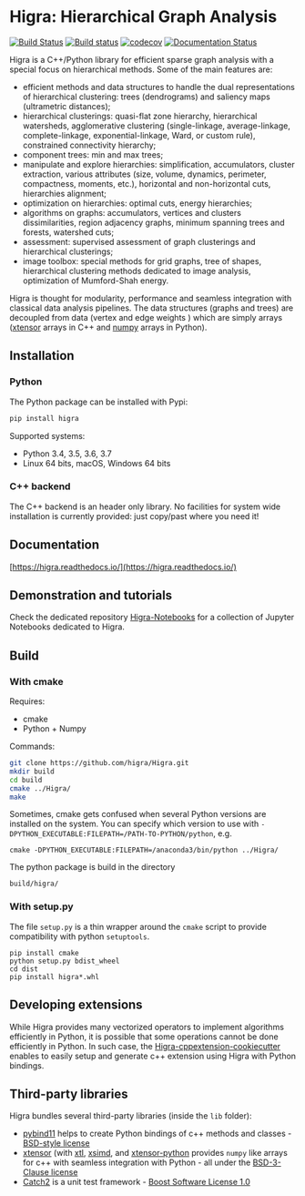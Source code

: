 

# Higra: Hierarchical Graph Analysis

[![Build Status](https://travis-ci.org/higra/Higra.svg?branch=master)](https://travis-ci.org/higra/Higra) 
[![Build status](https://ci.appveyor.com/api/projects/status/oo0v2uepcxihvwno?svg=true)](https://ci.appveyor.com/project/PerretB/higra-21ed3)
[![codecov](https://codecov.io/gh/higra/Higra/branch/master/graph/badge.svg)](https://codecov.io/gh/higra/Higra)
[![Documentation Status](https://readthedocs.org/projects/higra/badge/?version=latest)](https://higra.readthedocs.io/en/stable/?badge=stable)

Higra is a C++/Python library for efficient sparse graph analysis with a special focus on hierarchical methods. Some of the main features are:

- efficient methods and data structures to handle the dual representations of hierarchical clustering: trees (dendrograms) and saliency maps (ultrametric distances);
- hierarchical clusterings: quasi-flat zone hierarchy, hierarchical watersheds, agglomerative clustering (single-linkage, average-linkage, complete-linkage, exponential-linkage, Ward, or custom rule), constrained connectivity hierarchy;
- component trees: min and max trees;
- manipulate and explore hierarchies:  simplification, accumulators, cluster extraction, various attributes (size, volume, dynamics, perimeter, compactness, moments, etc.), horizontal and non-horizontal cuts, hierarchies alignment;
- optimization on hierarchies: optimal cuts, energy hierarchies;
- algorithms on graphs: accumulators, vertices and clusters dissimilarities, region adjacency graphs, minimum spanning trees and forests, watershed cuts;
- assessment: supervised assessment of graph clusterings and hierarchical clusterings;
- image toolbox: special methods for grid graphs, tree of shapes, hierarchical clustering methods dedicated to image analysis, optimization of Mumford-Shah energy.

Higra is thought for modularity, performance and seamless integration with classical data analysis pipelines. The data structures (graphs and trees) are decoupled from data (vertex and edge weights ) which are simply arrays ([xtensor](https://github.com/QuantStack/xtensor) arrays in C++ and [numpy](https://github.com/numpy/numpy) arrays in Python).

## Installation

### Python

The Python package can be installed with Pypi:

```bash
pip install higra
```

Supported systems: 

 - Python 3.4, 3.5, 3.6, 3.7
 - Linux 64 bits, macOS, Windows 64 bits

### C++ backend

The C++ backend is an header only library. No facilities for system wide installation is currently provided: just copy/past where you need it!

## Documentation

[https://higra.readthedocs.io/](https://higra.readthedocs.io/)

## Demonstration and tutorials

Check the dedicated repository [Higra-Notebooks](https://github.com/higra/Higra-Notebooks) for a collection of Jupyter Notebooks dedicated to Higra.

## Build

### With cmake

Requires:

* cmake 
* Python + Numpy

Commands:

```bash
git clone https://github.com/higra/Higra.git
mkdir build
cd build
cmake ../Higra/
make
```

Sometimes, cmake gets confused when several Python versions are installed on the system.
You can specify which version to use with `-DPYTHON_EXECUTABLE:FILEPATH=/PATH-TO-PYTHON/python`, e.g.

```
cmake -DPYTHON_EXECUTABLE:FILEPATH=/anaconda3/bin/python ../Higra/
```

The python package is build in the directory

```
build/higra/
```

### With setup.py

The file `setup.py` is a thin wrapper around the `cmake` script to provide compatibility with python `setuptools`. 

```
pip install cmake
python setup.py bdist_wheel
cd dist
pip install higra*.whl
```

## Developing extensions

While Higra provides many vectorized operators to implement algorithms efficiently in Python, it is possible that
some operations cannot be done efficiently in Python. 
In such case, the [Higra-cppextension-cookiecutter](https://github.com/higra/Higra-cppextension-cookiecutter) enables
to easily setup and generate c++ extension using Higra with Python bindings.

## Third-party libraries

Higra bundles several third-party libraries (inside the `lib` folder): 

- [pybind11](https://github.com/pybind/pybind11) helps to create Python bindings of c++ methods and classes - [BSD-style license](https://github.com/pybind/pybind11/blob/master/LICENSE)
- [xtensor](https://github.com/QuantStack/xtensor) (with [xtl](https://github.com/QuantStack/xtl), [xsimd](https://github.com/QuantStack/xsimd), and [xtensor-python](https://github.com/QuantStack/xtensor-python) provides `numpy` like arrays for c++ with seamless integration with Python - all under the [BSD-3-Clause license](https://github.com/QuantStack/xtensor/blob/master/LICENSE)
- [Catch2](https://github.com/catchorg/Catch2) is a unit test framework - [Boost Software License 1.0](https://github.com/catchorg/Catch2/blob/master/LICENSE.txt)


